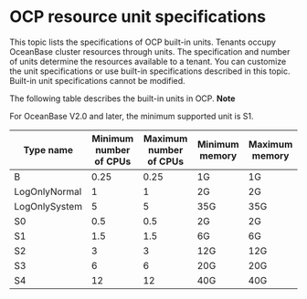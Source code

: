 OCP resource unit specifications 
=====================================================

This topic lists the specifications of OCP built-in units. Tenants occupy OceanBase cluster resources through units. The specification and number of units determine the resources available to a tenant. You can customize the unit specifications or use built-in specifications described in this topic. Built-in unit specifications cannot be modified. 

The following table describes the built-in units in OCP.
**Note**



For OceanBase V2.0 and later, the minimum supported unit is S1.


| **Type name** | **Minimum number of CPUs** | **Maximum number of CPUs** | **Minimum memory** | **Maximum memory** |
|---------------|----------------------------|----------------------------|--------------------|--------------------|
| B             | 0.25                       | 0.25                       | 1G                 | 1G                 |
| LogOnlyNormal | 1                          | 1                          | 2G                 | 2G                 |
| LogOnlySystem | 5                          | 5                          | 35G                | 35G                |
| S0            | 0.5                        | 0.5                        | 2G                 | 2G                 |
| S1            | 1.5                        | 1.5                        | 6G                 | 6G                 |
| S2            | 3                          | 3                          | 12G                | 12G                |
| S3            | 6                          | 6                          | 20G                | 20G                |
| S4            | 12                         | 12                         | 40G                | 40G                |



